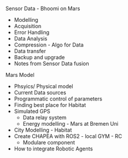 Sensor Data - Bhoomi on Mars

- Modelling
- Acquisition
- Error Handling
- Data Analysis
- Compression - Algo for Data
- Data transfer
- Backup and upgrade
- Notes from Sensor Data fusion

Mars Model
- Phsyics/ Physical model
- Current Data sources
- Programmatic control of parameters
- Finding best place for Habitat
- Simulated GPS
    - Data relay system
    - Energy modelling -  Mars at Bremen Uni
- City Modelling - Habitat
- Create CHAPEA with ROS2 - local GYM - RC
    - Modulare component
- How to integrate Robotic Agents
